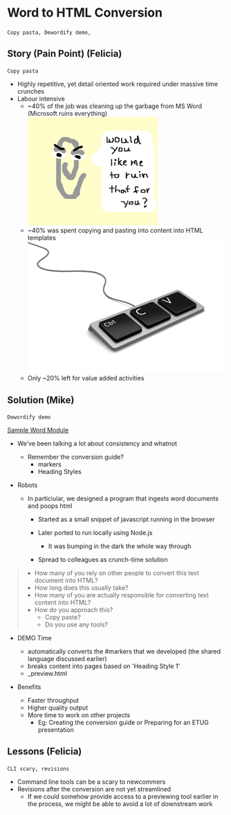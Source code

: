 # Word to HTML Conversion
`Copy pasta, Dewordify demo, `


## Story (Pain Point) (Felicia)
`Copy pasta`

* Highly repetitive, yet detail oriented work required under massive time crunches
* Labour intensive
	* ~40% of the job was cleaning up the garbage from MS Word (Microsoft ruins everything)
	![microsoft](assets/microsoft.png)
	* ~40% was spent copying and pasting into content into HTML templates
	![copy-paste](assets/copy-pasta.png)
	* Only ~20% left for value added activities


## Solution (Mike)
`Dewordify demo`

[Sample Word Module](demo/sample-word-module.docx)
* We've been talking a lot about consistency and whatnot
	* Remember the conversion guide?
		* markers
		* Heading Styles

* Robots
	* In particiular, we designed a program that ingests word documents and poops html
		* Started as a small snippet of javascript running in the browser
		* Later ported to run locally using Node.js
			* It was bumping in the dark the whole way through

		* Spread to colleagues as crunch-time solution

> * How many of you rely on other people to convert this text document into HTML?
> * How long does this usually take?
> * How many of you are actually responsible for converting text content into HTML?
> * How do you approach this?
>	* Copy paste?
>	* Do you use any tools?

* DEMO Time
	* automatically converts the #markers that we developed (the shared language discussed earlier)
	* breaks content into pages based on 'Heading Style 1'
	* _preview.html

* Benefits
	* Faster throughput
	* Higher quality output
	* More time to work on other projects
		* Eg: Creating the conversion guide or Preparing for an ETUG presentation


## Lessons (Felicia)
`CLI scary, revisions`

* Command line tools can be a scary to newcommers
* Revisions after the conversion are not yet streamlined
	* If we could somehow provide access to a previewing tool earlier in the process, we might be able to avoid a lot of downstream work
